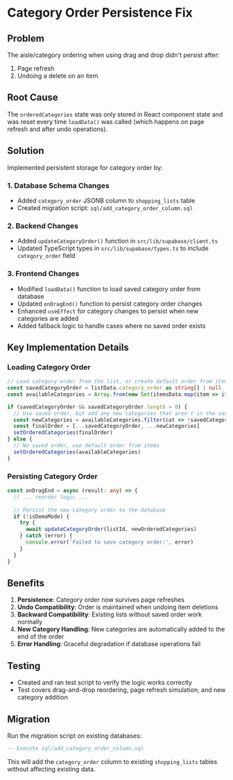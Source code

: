 # Category Order Persistence Fix

## Problem
The aisle/category ordering when using drag and drop didn't persist after:
1. Page refresh
2. Undoing a delete on an item

## Root Cause
The `orderedCategories` state was only stored in React component state and was reset every time `loadData()` was called (which happens on page refresh and after undo operations).

## Solution
Implemented persistent storage for category order by:

### 1. Database Schema Changes
- Added `category_order` JSONB column to `shopping_lists` table
- Created migration script: `sql/add_category_order_column.sql`

### 2. Backend Changes
- Added `updateCategoryOrder()` function in `src/lib/supabase/client.ts`
- Updated TypeScript types in `src/lib/supabase/types.ts` to include `category_order` field

### 3. Frontend Changes
- Modified `loadData()` function to load saved category order from database
- Updated `onDragEnd()` function to persist category order changes
- Enhanced `useEffect` for category changes to persist when new categories are added
- Added fallback logic to handle cases where no saved order exists

## Key Implementation Details

### Loading Category Order
```typescript
// Load category order from the list, or create default order from items
const savedCategoryOrder = listData.category_order as string[] | null
const availableCategories = Array.from(new Set(itemsData.map(item => item.category || 'Other')))

if (savedCategoryOrder && savedCategoryOrder.length > 0) {
  // Use saved order, but add any new categories that aren't in the saved order
  const newCategories = availableCategories.filter(cat => !savedCategoryOrder.includes(cat))
  const finalOrder = [...savedCategoryOrder, ...newCategories]
  setOrderedCategories(finalOrder)
} else {
  // No saved order, use default order from items
  setOrderedCategories(availableCategories)
}
```

### Persisting Category Order
```typescript
const onDragEnd = async (result: any) => {
  // ... reorder logic ...
  
  // Persist the new category order to the database
  if (!isDemoMode) {
    try {
      await updateCategoryOrder(listId, newOrderedCategories)
    } catch (error) {
      console.error('Failed to save category order:', error)
    }
  }
}
```

## Benefits
1. **Persistence**: Category order now survives page refreshes
2. **Undo Compatibility**: Order is maintained when undoing item deletions
3. **Backward Compatibility**: Existing lists without saved order work normally
4. **New Category Handling**: New categories are automatically added to the end of the order
5. **Error Handling**: Graceful degradation if database operations fail

## Testing
- Created and ran test script to verify the logic works correctly
- Test covers drag-and-drop reordering, page refresh simulation, and new category addition

## Migration
Run the migration script on existing databases:
```sql
-- Execute sql/add_category_order_column.sql
```

This will add the `category_order` column to existing `shopping_lists` tables without affecting existing data.